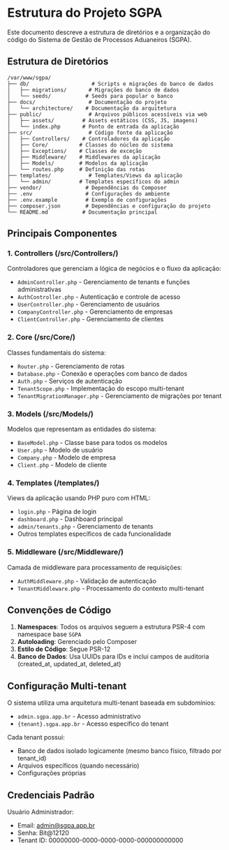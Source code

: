 # Estrutura do Projeto SGPA

Este documento descreve a estrutura de diretórios e a organização do código do Sistema de Gestão de Processos Aduaneiros (SGPA).

## Estrutura de Diretórios

```
/var/www/sgpa/
├── db/                    # Scripts e migrações do banco de dados
│   ├── migrations/       # Migrações do banco de dados
│   └── seeds/           # Seeds para popular o banco
├── docs/                 # Documentação do projeto
│   └── architecture/    # Documentação da arquitetura
├── public/               # Arquivos públicos acessíveis via web
│   ├── assets/         # Assets estáticos (CSS, JS, imagens)
│   └── index.php       # Ponto de entrada da aplicação
├── src/                  # Código fonte da aplicação
│   ├── Controllers/    # Controladores da aplicação
│   ├── Core/          # Classes do núcleo do sistema
│   ├── Exceptions/    # Classes de exceção
│   ├── Middleware/    # Middlewares da aplicação
│   ├── Models/        # Modelos da aplicação
│   └── routes.php     # Definição das rotas
├── templates/            # Templates/Views da aplicação
│   └── admin/         # Templates específicos do admin
├── vendor/              # Dependências do Composer
├── .env                 # Configurações do ambiente
├── .env.example         # Exemplo de configurações
├── composer.json        # Dependências e configuração do projeto
└── README.md           # Documentação principal
```

## Principais Componentes

### 1. Controllers (/src/Controllers/)
Controladores que gerenciam a lógica de negócios e o fluxo da aplicação:
- `AdminController.php` - Gerenciamento de tenants e funções administrativas
- `AuthController.php` - Autenticação e controle de acesso
- `UserController.php` - Gerenciamento de usuários
- `CompanyController.php` - Gerenciamento de empresas
- `ClientController.php` - Gerenciamento de clientes

### 2. Core (/src/Core/)
Classes fundamentais do sistema:
- `Router.php` - Gerenciamento de rotas
- `Database.php` - Conexão e operações com banco de dados
- `Auth.php` - Serviços de autenticação
- `TenantScope.php` - Implementação do escopo multi-tenant
- `TenantMigrationManager.php` - Gerenciamento de migrações por tenant

### 3. Models (/src/Models/)
Modelos que representam as entidades do sistema:
- `BaseModel.php` - Classe base para todos os modelos
- `User.php` - Modelo de usuário
- `Company.php` - Modelo de empresa
- `Client.php` - Modelo de cliente

### 4. Templates (/templates/)
Views da aplicação usando PHP puro com HTML:
- `login.php` - Página de login
- `dashboard.php` - Dashboard principal
- `admin/tenants.php` - Gerenciamento de tenants
- Outros templates específicos de cada funcionalidade

### 5. Middleware (/src/Middleware/)
Camada de middleware para processamento de requisições:
- `AuthMiddleware.php` - Validação de autenticação
- `TenantMiddleware.php` - Processamento do contexto multi-tenant

## Convenções de Código

1. **Namespaces**: Todos os arquivos seguem a estrutura PSR-4 com namespace base `SGPA`
2. **Autoloading**: Gerenciado pelo Composer
3. **Estilo de Código**: Segue PSR-12
4. **Banco de Dados**: Usa UUIDs para IDs e inclui campos de auditoria (created_at, updated_at, deleted_at)

## Configuração Multi-tenant

O sistema utiliza uma arquitetura multi-tenant baseada em subdomínios:
- `admin.sgpa.app.br` - Acesso administrativo
- `{tenant}.sgpa.app.br` - Acesso específico do tenant

Cada tenant possui:
- Banco de dados isolado logicamente (mesmo banco físico, filtrado por tenant_id)
- Arquivos específicos (quando necessário)
- Configurações próprias

## Credenciais Padrão

Usuário Administrador:
- Email: admin@sgpa.app.br
- Senha: Bit@12120
- Tenant ID: 00000000-0000-0000-0000-000000000000
